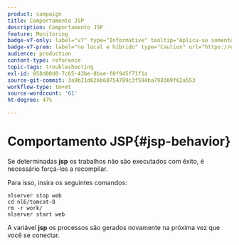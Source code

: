 ```yaml
---
product: campaign
title: Comportamento JSP
description: Comportamento JSP
feature: Monitoring
badge-v7-only: label="v7" type="Informative" tooltip="Aplica-se somente ao Campaign Classic v7"
badge-v7-prem: label="no local e híbrido" type="Caution" url="https://experienceleague.adobe.com/docs/campaign-classic/using/installing-campaign-classic/architecture-and-hosting-models/hosting-models-lp/hosting-models.html?lang=pt-BR" tooltip="Aplica-se somente a implantações locais e híbridas"
audience: production
content-type: reference
topic-tags: troubleshooting
exl-id: 858d00d0-7c65-43be-8bae-f0f945f71f1a
source-git-commit: 3a9b21d626b60754789c3f594ba798309f62a553
workflow-type: tm+mt
source-wordcount: '61'
ht-degree: 47%

---
```


# Comportamento JSP{#jsp-behavior}



Se determinadas **jsp** os trabalhos não são executados com êxito, é necessário forçá-los a recompilar.

Para isso, insira os seguintes comandos:

```
nlserver stop web
cd nl6/tomcat-8
rm -r work/
nlserver start web
```

A variável **jsp** os processos são gerados novamente na próxima vez que você se conectar.
